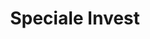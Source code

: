 ---
layout: firm_page
title: "Speciale Invest"
id: "specialeinvest.com"
permalink: "/specialeinvestspecialeinvest.com/"
website: "https://www.specialeinvest.com"
offices: "Chennai (India), Bengaluru (India)"
investment_stages: "Pre-seed, Seed"
portfolio_companies: "Agnikul Cosmos, Airboxr, Astrogate Labs, Bluecopa, CynLr, Fego.ai, Fermbox, GalaxEye, InspeCity, Kawa Space, Looppanel, Metastable Materials, Mindgrove Tech, Morphing Machines, Never Install, Newtrace, Pay3, Peptris, Pocket52, Protecto, QNu Labs, Rocketlane, Scapic, Shipping Chimp, Skydo, StepChange, StreamAlive, The ePlane Company, Threado, TotalCloud, Trainn, TrueLark, Turbo ML, Tursio, Ultraviolette, Unisense, Uravu Labs, Wingman, Winvesta, e-TRNL Energy, eka.care, iAuro"
portfolio_link: "https://www.specialeinvest.com/portfolio"
investment_markets: "Enterprise Software & SaaS, AI/ML, No-Code Low Code, AR/VR, Cloud/Dev Infra, Future of Work, Frontier Tech, Climate Tech and Clean Energy, Electric and Autonomous Vehicles, Space Tech, Robotics, Quantum Computing, Synthetic Biology"
founded_year: "2017"
description: "Speciale Invest is a venture capital firm focused on deep tech innovations and engineering solutions. They partner with early-stage founders, providing capital and support to build disruptive technologies with large-scale impact. Their investments span various sectors, including enterprise software, frontier technologies, and more."
linkedin: "https://in.linkedin.com/company/specialeinvest"
twitter: "https://twitter.com/SpecialeInvest"
instagram: ""
team_page: "https://www.specialeinvest.com/team"
investor_type: "Venture Capital"
crunchbase: ""
pitchbook: "https://pitchbook.com/profiles/investor/186600-43"

# SEO Optimization
meta_title: "Speciale Invest - VC Firm - projectstartups.com"
meta_description: "Speciale Invest, Speciale Invest is a venture capital firm focused on deep tech innovations and engineering solutions. They partner with early-stage founders, providin..."
meta_keywords: "Speciale Invest, Enterprise Software & SaaS, AI/ML, No-Code Low Code, AR/VR, Cloud/Dev Infra, Future of Work, Frontier Tech, Climate Tech and Clean Energy, Electric and Autonomous Vehicles, Space Tech, Robotics, Quantum Computing, Synthetic Biology, VC firm, venture capital, startup investor, projectstartups.com"
canonical_url: "https://vc.projectstartups.com/specialeinvestspecialeinvest.com/"
---